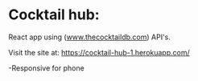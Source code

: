 # Cocktail hub:
React app using (www.thecocktaildb.com) API's.

Visit the site at: https://cocktail-hub-1.herokuapp.com/

-Responsive for phone
